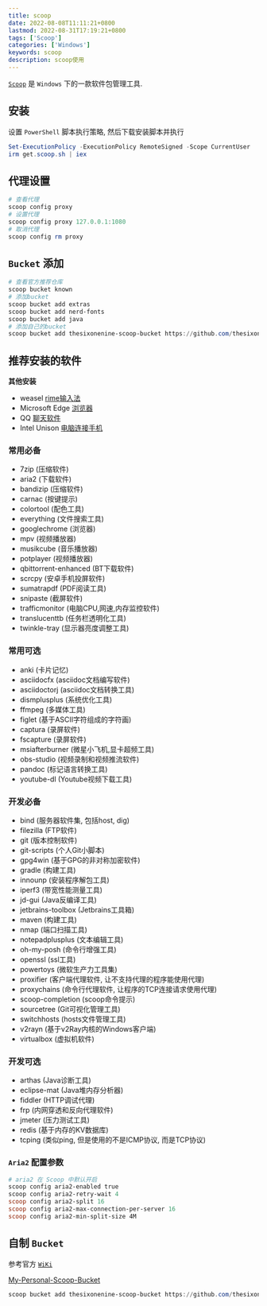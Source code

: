 ```yaml
---
title: scoop
date: 2022-08-08T11:11:21+0800
lastmod: 2022-08-31T17:19:21+0800
tags: ['Scoop']
categories: ['Windows']
keywords: scoop
description: scoop使用
---
```


[`Scoop`](https://scoop.sh/) 是 `Windows` 下的一款软件包管理工具.

## 安装

设置 `PowerShell` 脚本执行策略, 然后下载安装脚本并执行

```powershell
Set-ExecutionPolicy -ExecutionPolicy RemoteSigned -Scope CurrentUser
irm get.scoop.sh | iex
```

## 代理设置

```powershell
# 查看代理
scoop config proxy
# 设置代理
scoop config proxy 127.0.0.1:1080
# 取消代理
scoop config rm proxy
```

## `Bucket` 添加

```powershell
# 查看官方推荐仓库
scoop bucket known
# 添加bucket
scoop bucket add extras
scoop bucket add nerd-fonts
scoop bucket add java
# 添加自己的bucket
scoop bucket add thesixonenine-scoop-bucket https://github.com/thesixonenine/thesixonenine-scoop-bucket
```

## 推荐安装的软件

**其他安装**

- weasel [rime输入法](https://github.com/rime/weasel)
- Microsoft Edge [浏览器](https://www.microsoft.com/zh-cn/edge)
- QQ [聊天软件](https://im.qq.com/index)
- Intel Unison [电脑连接手机](https://www.microsoft.com/store/productId/9PP9GZM2GN26)

### 常用必备

- 7zip (压缩软件)
- aria2 (下载软件)
- bandizip (压缩软件)
- carnac (按键提示)
- colortool (配色工具)
- everything (文件搜索工具)
- googlechrome (浏览器)
- mpv (视频播放器)
- musikcube (音乐播放器)
- potplayer (视频播放器)
- qbittorrent-enhanced (BT下载软件)
- scrcpy (安卓手机投屏软件)
- sumatrapdf (PDF阅读工具)
- snipaste (截屏软件)
- trafficmonitor (电脑CPU,网速,内存监控软件)
- translucenttb (任务栏透明化工具)
- twinkle-tray (显示器亮度调整工具)

### 常用可选

- anki (卡片记忆)
- asciidocfx (asciidoc文档编写软件)
- asciidoctorj (asciidoc文档转换工具)
- dismplusplus (系统优化工具)
- ffmpeg (多媒体工具)
- figlet (基于ASCII字符组成的字符画)
- captura (录屏软件)
- fscapture (录屏软件)
- msiafterburner (微星小飞机,显卡超频工具)
- obs-studio (视频录制和视频推流软件)
- pandoc (标记语言转换工具)
- youtube-dl (Youtube视频下载工具)

### 开发必备

- bind (服务器软件集, 包括host, dig)
- filezilla (FTP软件)
- git (版本控制软件)
- git-scripts (个人Git小脚本)
- gpg4win (基于GPG的非对称加密软件)
- gradle (构建工具)
- innounp (安装程序解包工具)
- iperf3 (带宽性能测量工具)
- jd-gui (Java反编译工具)
- jetbrains-toolbox (Jetbrains工具箱)
- maven (构建工具)
- nmap (端口扫描工具)
- notepadplusplus (文本编辑工具)
- oh-my-posh (命令行增强工具)
- openssl (ssl工具)
- powertoys (微软生产力工具集)
- proxifier (客户端代理软件, 让不支持代理的程序能使用代理)
- proxychains (命令行代理软件, 让程序的TCP连接请求使用代理)
- scoop-completion (scoop命令提示)
- sourcetree (Git可视化管理工具)
- switchhosts (hosts文件管理工具)
- v2rayn (基于v2Ray内核的Windows客户端)
- virtualbox (虚拟机软件)

### 开发可选

- arthas (Java诊断工具)
- eclipse-mat (Java堆内存分析器)
- fiddler (HTTP调试代理)
- frp (内网穿透和反向代理软件)
- jmeter (压力测试工具)
- redis (基于内存的KV数据库)
- tcping (类似ping, 但是使用的不是ICMP协议, 而是TCP协议)

### `Aria2` 配置参数

```powershell
# aria2 在 Scoop 中默认开启
scoop config aria2-enabled true
scoop config aria2-retry-wait 4
scoop config aria2-split 16
scoop config aria2-max-connection-per-server 16
scoop config aria2-min-split-size 4M
```

## 自制 `Bucket`

参考官方 [`WiKi`](https://github.com/ScoopInstaller/Scoop/wiki/Buckets#creating-your-own-bucket)

[My-Personal-Scoop-Bucket](https://github.com/thesixonenine/thesixonenine-scoop-bucket)

```powershell
scoop bucket add thesixonenine-scoop-bucket https://github.com/thesixonenine/thesixonenine-scoop-bucket
```
